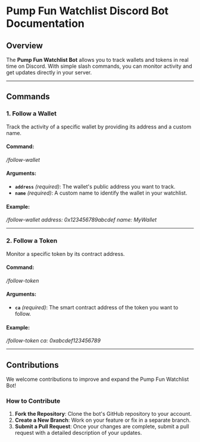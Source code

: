 # Pump Fun Watchlist Discord Bot Documentation

## Overview  
The **Pump Fun Watchlist Bot** allows you to track wallets and tokens in real time on Discord. With simple slash commands, you can monitor activity and get updates directly in your server.

---

## Commands  

### 1. **Follow a Wallet**  
Track the activity of a specific wallet by providing its address and a custom name.

#### Command:  
_/follow-wallet_

#### Arguments:  
- **`address`** *(required)*: The wallet's public address you want to track.  
- **`name`** *(required)*: A custom name to identify the wallet in your watchlist.

#### Example:  
_/follow-wallet address: 0x123456789abcdef name: MyWallet_

---

### 2. **Follow a Token**  
Monitor a specific token by its contract address.

#### Command:  
_/follow-token_

#### Arguments:  
- **`ca`** *(required)*: The smart contract address of the token you want to follow.  

#### Example:  
_/follow-token ca: 0xabcdef123456789_

---

## Contributions  
We welcome contributions to improve and expand the Pump Fun Watchlist Bot!  

### How to Contribute  
1. **Fork the Repository**: Clone the bot's GitHub repository to your account.  
2. **Create a New Branch**: Work on your feature or fix in a separate branch.  
3. **Submit a Pull Request**: Once your changes are complete, submit a pull request with a detailed description of your updates.  

